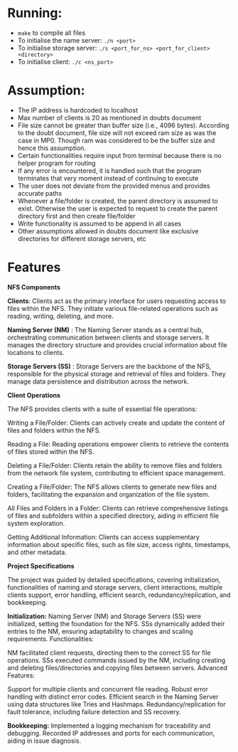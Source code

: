 # Running:

- `make` to compile all files
- To initialise the name server: `./n <port>`
- To initialise storage server: `./s <port_for_ns> <port_for_client> <directory>`
- To initialise client: `./c <ns_port>`

# Assumption:

- The IP address is hardcoded to localhost
- Max number of clients is 20 as mentioned in doubts document
- File size cannot be greater than buffer size (i.e., 4096 bytes). According to the doubt document, file size will not exceed ram size as was the case in MP0. Though ram was considered to be the buffer size and hence this assumption.
- Certain functionalities require input from terminal because there is no helper program for routing
- If any error is encountered, it is handled such that the program terminates that very moment instead of continuing to execute
- The user does not deviate from the provided menus and provides accurate paths
- Whenever a file/folder is created, the parent directory is assumed to exist. Otherwise the user is expected to request to create the parent directory first and then create file/folder
- Write functionality is assumed to be append in all cases
- Other assumptions allowed in doubts document like exclusive directories for different storage servers, etc

# Features
**NFS Components**

**Clients**:
Clients act as the primary interface for users requesting access to files within the NFS. They initiate various file-related operations such as reading, writing, deleting, and more.

**Naming Server (NM)**
: The Naming Server stands as a central hub, orchestrating communication between clients and storage servers. It manages the directory structure and provides crucial information about file locations to clients.

**Storage Servers (SS)**
: Storage Servers are the backbone of the NFS, responsible for the physical storage and retrieval of files and folders. They manage data persistence and distribution across the network.

**Client Operations** 

The NFS provides clients with a suite of essential file operations:

Writing a File/Folder: Clients can actively create and update the content of files and folders within the NFS.

Reading a File: Reading operations empower clients to retrieve the contents of files stored within the NFS.

Deleting a File/Folder: Clients retain the ability to remove files and folders from the network file system, contributing to efficient space management.

Creating a File/Folder: The NFS allows clients to generate new files and folders, facilitating the expansion and organization of the file system.

All Files and Folders in a Folder: Clients can retrieve comprehensive listings of files and subfolders within a specified directory, aiding in efficient file system exploration.

Getting Additional Information: Clients can access supplementary information about specific files, such as file size, access rights, timestamps, and other metadata.

**Project Specifications**

The project was guided by detailed specifications, covering initialization, functionalities of naming and storage servers, client interactions, multiple clients support, error handling, efficient search, redundancy/replication, and bookkeeping.

**Initialization:**
Naming Server (NM) and Storage Servers (SS) were initialized, setting the foundation for the NFS. SSs dynamically added their entries to the NM, ensuring adaptability to changes and scaling requirements. Functionalities:

NM facilitated client requests, directing them to the correct SS for file operations. SSs executed commands issued by the NM, including creating and deleting files/directories and copying files between servers. Advanced Features:

Support for multiple clients and concurrent file reading. Robust error handling with distinct error codes. Efficient search in the Naming Server using data structures like Tries and Hashmaps. Redundancy/replication for fault tolerance, including failure detection and SS recovery.

**Bookkeeping:**
Implemented a logging mechanism for traceability and debugging. Recorded IP addresses and ports for each communication, aiding in issue diagnosis.
